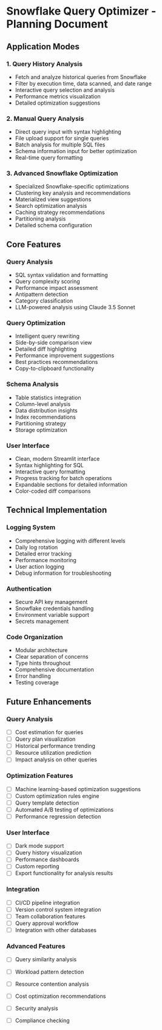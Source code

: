 # Snowflake Query Optimizer - Planning Document

## Application Modes

### 1. Query History Analysis
- Fetch and analyze historical queries from Snowflake
- Filter by execution time, data scanned, and date range
- Interactive query selection and analysis
- Performance metrics visualization
- Detailed optimization suggestions

### 2. Manual Query Analysis
- Direct query input with syntax highlighting
- File upload support for single queries
- Batch analysis for multiple SQL files
- Schema information input for better optimization
- Real-time query formatting

### 3. Advanced Snowflake Optimization
- Specialized Snowflake-specific optimizations
- Clustering key analysis and recommendations
- Materialized view suggestions
- Search optimization analysis
- Caching strategy recommendations
- Partitioning analysis
- Detailed schema configuration

## Core Features

### Query Analysis
- SQL syntax validation and formatting
- Query complexity scoring
- Performance impact assessment
- Antipattern detection
- Category classification
- LLM-powered analysis using Claude 3.5 Sonnet

### Query Optimization
- Intelligent query rewriting
- Side-by-side comparison view
- Detailed diff highlighting
- Performance improvement suggestions
- Best practices recommendations
- Copy-to-clipboard functionality

### Schema Analysis
- Table statistics integration
- Column-level analysis
- Data distribution insights
- Index recommendations
- Partitioning strategy
- Storage optimization

### User Interface
- Clean, modern Streamlit interface
- Syntax highlighting for SQL
- Interactive query formatting
- Progress tracking for batch operations
- Expandable sections for detailed information
- Color-coded diff comparisons

## Technical Implementation

### Logging System
- Comprehensive logging with different levels
- Daily log rotation
- Detailed error tracking
- Performance monitoring
- User action logging
- Debug information for troubleshooting

### Authentication
- Secure API key management
- Snowflake credentials handling
- Environment variable support
- Secrets management

### Code Organization
- Modular architecture
- Clear separation of concerns
- Type hints throughout
- Comprehensive documentation
- Error handling
- Testing coverage

## Future Enhancements

### Query Analysis
- [ ] Cost estimation for queries
- [ ] Query plan visualization
- [ ] Historical performance trending
- [ ] Resource utilization prediction
- [ ] Impact analysis on other queries

### Optimization Features
- [ ] Machine learning-based optimization suggestions
- [ ] Custom optimization rules engine
- [ ] Query template detection
- [ ] Automated A/B testing of optimizations
- [ ] Performance regression detection

### User Interface
- [ ] Dark mode support
- [ ] Query history visualization
- [ ] Performance dashboards
- [ ] Custom reporting
- [ ] Export functionality for analysis results

### Integration
- [ ] CI/CD pipeline integration
- [ ] Version control system integration
- [ ] Team collaboration features
- [ ] Query approval workflow
- [ ] Integration with other databases

### Advanced Features
- [ ] Query similarity analysis
- [ ] Workload pattern detection
- [ ] Resource contention analysis
- [ ] Cost optimization recommendations
- [ ] Security analysis
- [ ] Compliance checking


